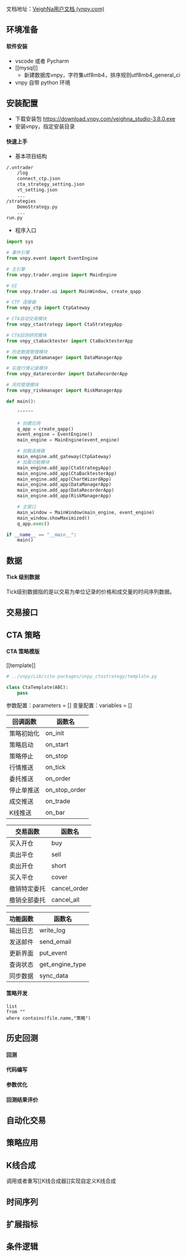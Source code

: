 文档地址：[VeighNa用户文档 (vnpy.com)](https://www.vnpy.com/docs/cn/index.html)
## 环境准备
#### 软件安装
- vscode 或者 Pycharm
- [[mysql]]
	- 新建数据库vnpy，字符集utf8mb4，排序规则utf8mb4_general_ci
- vnpy 自带 python 环境
## 安装配置
- 下载安装包
https://download.vnpy.com/veighna_studio-3.8.0.exe
- 安装vnpy，指定安装目录
#### 快速上手
- 基本项目结构
```bash
/.vntrader
	/log
	connect_ctp.json
	cta_strategy_setting.json
	vt_setting.json
	...
/strategies
	DemoStrategy.py
	...
run.py
```
- 程序入口
```python
import sys

# 事件引擎
from vnpy.event import EventEngine

# 主引擎
from vnpy.trader.engine import MainEngine

# UI
from vnpy.trader.ui import MainWindow, create_qapp

# CTP 连接器
from vnpy_ctp import CtpGateway

# CTA自动交易模块
from vnpy_ctastrategy import CtaStrategyApp

# CTA回测研究模块
from vnpy_ctabacktester import CtaBacktesterApp

# 历史数据管理模块
from vnpy_datamanager import DataManagerApp

# 实盘行情记录模块
from vnpy_datarecorder import DataRecorderApp

# 风险管理模块
from vnpy_riskmanager import RiskManagerApp

def main():

    """"""

	# 创建应用
    q_app = create_qapp()
    event_engine = EventEngine()
    main_engine = MainEngine(event_engine)

    # 加载连接器
    main_engine.add_gateway(CtpGateway)
    # 加载功能模块
    main_engine.add_app(CtaStrategyApp)
    main_engine.add_app(CtaBacktesterApp)
    main_engine.add_app(ChartWizardApp)
    main_engine.add_app(DataManagerApp)
    main_engine.add_app(DataRecorderApp)
    main_engine.add_app(RiskManagerApp)

	# 主窗口
    main_window = MainWindow(main_engine, event_engine)
    main_window.showMaximized()
    q_app.exec()

if __name__ == "__main__":
    main()
```

## 数据
#### Tick 级别数据
Tick级别数据指的是以交易为单位记录的价格和成交量的时间序列数据。


## 交易接口


## CTA 策略
#### CTA 策略模版
[[template]]
```python
# ../vnpy/Lib/site-packages/vnpy_ctastrategy/template.py

class CtaTemplate(ABC):
	pass
```
参数配置：parameters = \[\]
变量配置：variables = \[\]

| 回调函数   | 函数名        |
| ---------- | ------------- |
| 策略初始化 | on_init       |
| 策略启动   | on_start      |
| 策略停止   | on_stop       |
| 行情推送   | on_tick       |
| 委托推送   | on_order      |
| 停止单推送 | on_stop_order |
| 成交推送   | on_trade      |
| K线推送    | on_bar        | 

| 交易函数     | 函数名       |
| ------------ | ------------ |
| 买入开仓     | buy          |
| 卖出平仓     | sell         |
| 卖出开仓     | short        |
| 买入平仓     | cover        |
| 撤销特定委托 | cancel_order |
| 撤销全部委托 | cancel_all   | 

| 功能函数 | 函数名          |
| -------- | --------------- |
| 输出日志 | write_log       |
| 发送邮件 | send_email      |
| 更新界面 | put_event       |
| 查询状态 | get_engine_type |
| 同步数据 | sync_data       | 

#### 策略开发

```dataview
list 
from ""
where contains(file.name,"策略")
```

## 历史回测
#### 回测

#### 代码编写

#### 参数优化

#### 回测结果评价


## 自动化交易

## 策略应用


## K线合成
调用或者重写[[K线合成器]]实现自定义K线合成

## 时间序列


## 扩展指标


## 条件逻辑

